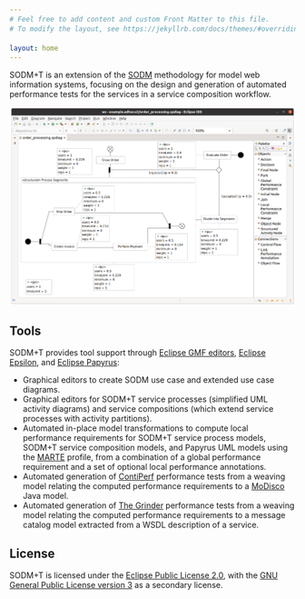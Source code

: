 ```yaml
---
# Feel free to add content and custom Front Matter to this file.
# To modify the layout, see https://jekyllrb.com/docs/themes/#overriding-theme-defaults

layout: home
---
```


SODM+T is an extension of the [SODM](//doi.org/10.1007/978-3-540-30480-7_6) methodology for model web information systems, focusing on the design and generation of automated performance tests for the services in a service composition workflow.

![Screenshot of a SODM+T service process diagram](images/sodmt-spdiag.png)

## Tools

SODM+T provides tool support through [Eclipse GMF editors](https://www.eclipse.org/modeling/gmp/), [Eclipse Epsilon](https://www.eclipse.org/epsilon/), and [Eclipse Papyrus](https://www.eclipse.org/papyrus/):

* Graphical editors to create SODM use case and extended use case diagrams.
* Graphical editors for SODM+T service processes (simplified UML activity diagrams) and service compositions (which extend service processes with activity partitions).
* Automated in-place model transformations to compute local performance requirements for SODM+T service process models, SODM+T service composition models, and Papyrus UML models using the [MARTE](https://www.eclipse.org/papyrus/components/marte/) profile, from a combination of a global performance requirement and a set of optional local performance annotations.
* Automated generation of [ContiPerf]() performance tests from a weaving model relating the computed performance requirements to a [MoDisco](https://www.eclipse.org/MoDisco/) Java model.
* Automated generation of [The Grinder](http://grinder.sourceforge.net/) performance tests from a weaving model relating the computed performance requirements to a message catalog model extracted from a WSDL description of a service.

## License

SODM+T is licensed under the [Eclipse Public License 2.0](https://www.eclipse.org/legal/epl-2.0/), with the [GNU General Public License version 3](https://www.gnu.org/licenses/gpl-3.0.html) as a secondary license.